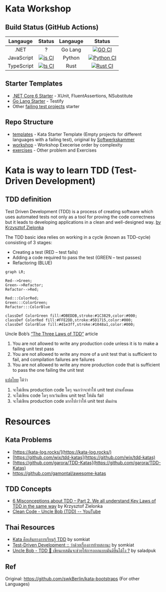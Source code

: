 # Kata Workshop

## Build Status (GitHub Actions)

|    Langauge   | Status |  Langauge  | Status |
|:----------:|:------:|:-------:|:------:|
| .NET       | ?      | Go Lang | [![GO CI](https://github.com/dotnetthailand/kata-workshop/actions/workflows/go.yml/badge.svg)](https://github.com/dotnetthailand/kata-workshop/actions/workflows/go.yml)      |
| JavaScript | [![js CI](https://github.com/dotnetthailand/kata-workshop/actions/workflows/js.yml/badge.svg)](https://github.com/dotnetthailand/kata-workshop/actions/workflows/js.yml)      | Python  | [![Python CI](https://github.com/dotnetthailand/kata-workshop/actions/workflows/python.yml/badge.svg)](https://github.com/dotnetthailand/kata-workshop/actions/workflows/python.yml)      |
| TypeScript | [![ts CI](https://github.com/dotnetthailand/kata-workshop/actions/workflows/ts.yml/badge.svg)](https://github.com/dotnetthailand/kata-workshop/actions/workflows/ts.yml)      | Rust    | [![Rust CI](https://github.com/dotnetthailand/kata-workshop/actions/workflows/rust.yml/badge.svg)](https://github.com/dotnetthailand/kata-workshop/actions/workflows/rust.yml)      |

## Starter Templates
- [.NET Core 6 Starter](https://github.com/dotnetthailand/kata-workshop-dotnet6-starter) - XUnit, FluentAssertions, NSubstitute
- [Go Lang Starter](https://github.com/dotnetthailand/kata-workshop-golang-starter) - Testify
- Other [failing test projects](templates) starter

## Repo Structure
- [templates](templates) - Kata Starter Template (Empty projects for different languages with a failing test), original by [Softwerkskammer](https://github.com/swkBerlin/kata-bootstraps)
- [workshop](workshop) - Workshop Execerise order by complexity
- [exercises](exercises) - Other problem and Exercises

# Kata is way to learn TDD (Test-Driven Development)

## TDD definition
Test Driven Development (TDD) is a process of creating software which uses automated tests not only as a tool for proving the code correctness but it leads to developing applications in a clean and well-designed way. [by Krzysztof Zielonka][key-laws-of-tdd]

The TDD basic idea relies on working in a cycle (known as TDD-cycle) consisting of 3 stages:

- Creating a test (RED – test fails)
- Adding a code required to pass the test (GREEN – test passes)
- Refactoring (BLUE)

```mermaid
graph LR;

Red-->Green;
Green-->Refactor;
Refactor-->Red;

Red:::ColorRed;
Green:::ColorGreen;
Refactor:::ColorBlue

classDef ColorGreen fill:#DBEDDB,stroke:#1C3829,color:#000;
classDef ColorRed fill:#FFE2DD,stroke:#5D1715,color:#000;
classDef ColorBlue fill:#d1e3ff,stroke:#1048a1,color:#000;
```

Uncle Bob’s [“The Three Laws of TDD”](http://butunclebob.com/ArticleS.UncleBob.TheThreeRulesOfTdd) article

1. You are not allowed to write any production code unless it is to make a failing unit test pass
2. You are not allowed to write any more of a unit test that is sufficient to fail, and compilation failures are failures
3. You are not allowed to write any more production code that is sufficient to pass the one failing the unit test

[แปลไทย][somkiat-tdd-101] ได้ว่า

1. จะไม่เขียน production code ใดๆ จนกว่าจะทำให้ unit test ผ่านทั้งหมด
2. จะไม่เขียน code ใดๆ ยกเว้นเขียน unit test ให้มัน fail
3. จะไม่เขียน production code มากไปกว่าให้ unit test มันผ่าน

# Resources

## Kata Problems

- [https://kata-log.rocks/](https://kata-log.rocks/)
- [https://github.com/wix/tdd-katas](https://github.com/wix/tdd-katas)
- [https://github.com/garora/TDD-Katas](https://github.com/garora/TDD-Katas)
- <https://github.com/gamontal/awesome-katas>

## TDD Concepts
- [6 Misconceptions about TDD – Part 2. We all understand Key Laws of TDD in the same way][key-laws-of-tdd] by Krzysztof Zielonka
- [Clean Code - Uncle Bob (TDD) -- YouTube](https://www.youtube.com/watch?v=58jGpV2Cg50)



## Thai Resources

- [Kata คือเส้นทางการเรียนรู้ TDD](https://www.somkiat.cc/kata-is-way-to-learn-tdd/) by somkiat
- [Test-Driven Development :: ว่าด้วยเรื่องการย้ายสถานะ][somkiat-tdd-101] by somkiat
- [Uncle Bob - TDD 🤔 เขียนเทสมันจะช่วยให้การออกแบบมันดีขึ้นได้ไง ?](https://www.saladpuk.com/basic/clean-code/uncle-bob-part-5) by saladpuk

## Ref

Original: https://github.com/swkBerlin/kata-bootstraps (For other Languages)

[somkiat-tdd-101]: https://www.somkiat.cc/move-state-in-tdd/
[key-laws-of-tdd]: https://www.thedroidsonroids.com/blog/key-laws-of-tdd